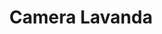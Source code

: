 ---
title: Camera Lavanda
tipologia: Camera Tripla
description: Il colore della lavanda, una camera che accoglie due ospiti più eventuale lettino aggiunto
background:
  src: /img/lavanda/DSC_4146.jpg
  alt: Foto camera menta
image: 
    src: /img/lavanda/DSC_4145.jpg
    alt: Foto camera menta
image1: 
    src: /img/lavanda/DSC_4148.jpg
    alt: Foto camera manta
image2: 
    src: /img/lavanda/DSC_4152.jpg
    alt: Foto camera manta
image3: 
    src: /img/lavanda/DSC_4157.jpg
    alt: Foto camera manta
tags: camere
commento: Dormire nel profumo della lavanda
---